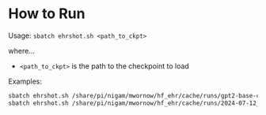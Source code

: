 # How to Run

Usage: `sbatch ehrshot.sh <path_to_ckpt>`

where...
- `<path_to_ckpt>` is the path to the checkpoint to load

Examples:

```sh
sbatch ehrshot.sh /share/pi/nigam/mwornow/hf_ehr/cache/runs/gpt2-base-clmbr/ckpts/epoch=1-step=150000-recent.ckpt
sbatch ehrshot.sh /share/pi/nigam/mwornow/hf_ehr/cache/runs/2024-07-12_03-19-15/ckpts/epoch=0-step=100000-recent.ckpt
```